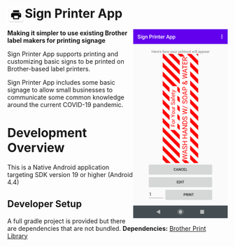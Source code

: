 # Sign Printer App <img align="left" src="./app/src/main/res/drawable-xxxhdpi/ic_launcher.png" data-canonical-src="./app/src/main/res/drawable-xxxhdpi/ic_launcher.png" width="40" height="40"/>

<img align="right" src="./screenshots/step_2_default_sign.png" data-canonical-src="./screenshots/step_2_default_sign.png" width="216" height="432"/>

**Making it simpler to use existing Brother label makers for printing signage**

Sign Printer App supports printing and customizing basic signs to be printed on Brother-based label printers.

Sign Printer App includes some basic signage to allow small businesses to communicate some common knowledge around the current COVID-19 pandemic.

# Development Overview

This is a Native Android application targeting SDK version 19 or higher (Android 4.4)

## Developer Setup

A full gradle project is provided but there are dependencies that are not bundled.
**Dependencies:** [Brother Print Library](https://developerprogram.brother-usa.com/sdk-download)
